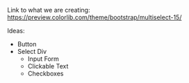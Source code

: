 Link to what we are creating: https://preview.colorlib.com/theme/bootstrap/multiselect-15/

Ideas:
- Button
- Select Div
	- Input Form
	- Clickable Text
	- Checkboxes